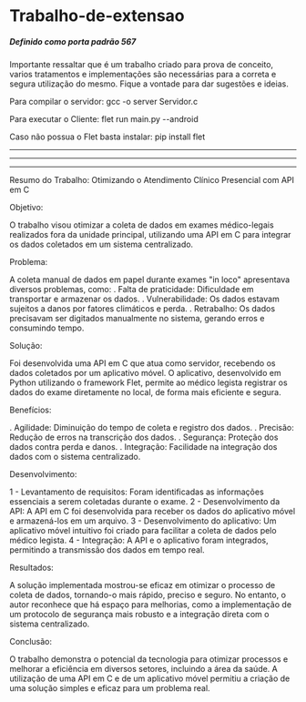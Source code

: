# Trabalho-de-extensao

##### Definido como porta padrão 567 ###### 

Importante ressaltar que é um trabalho criado para prova de conceito, varios tratamentos e implementações são necessárias para a correta e segura utilização do mesmo.
Fique a vontade para dar sugestões e ideias.

Para compilar o servidor: gcc -o server Servidor.c 

Para executar o Cliente: flet run main.py --android 

Caso não possua o Flet basta instalar: pip install flet

-------------------------------------------------------------------------------------------------------------------
-------------------------------------------------------------------------------------------------------------------
-------------------------------------------------------------------------------------------------------------------

Resumo do Trabalho: Otimizando o Atendimento Clínico Presencial com API em C

Objetivo:

O trabalho visou otimizar a coleta de dados em exames médico-legais realizados fora da unidade principal, utilizando uma API em C para integrar os dados coletados em um sistema centralizado.

Problema:

A coleta manual de dados em papel durante exames "in loco" apresentava diversos problemas, como:
. Falta de praticidade: Dificuldade em transportar e armazenar os dados.
. Vulnerabilidade: Os dados estavam sujeitos a danos por fatores climáticos e perda.
. Retrabalho: Os dados precisavam ser digitados manualmente no sistema, gerando erros e consumindo tempo.

Solução:

Foi desenvolvida uma API em C que atua como servidor, recebendo os dados coletados por um aplicativo móvel. O aplicativo, desenvolvido em Python utilizando o framework Flet, permite ao médico legista registrar os dados do exame diretamente no local, de forma mais eficiente e segura.

Benefícios:

. Agilidade: Diminuição do tempo de coleta e registro dos dados.
. Precisão: Redução de erros na transcrição dos dados.
. Segurança: Proteção dos dados contra perda e danos.
. Integração: Facilidade na integração dos dados com o sistema centralizado.

Desenvolvimento:

1 - Levantamento de requisitos: Foram identificadas as informações essenciais a serem coletadas durante o exame.
2 - Desenvolvimento da API: A API em C foi desenvolvida para receber os dados do aplicativo móvel e armazená-los em um arquivo.
3 - Desenvolvimento do aplicativo: Um aplicativo móvel intuitivo foi criado para facilitar a coleta de dados pelo médico legista.
4 - Integração: A API e o aplicativo foram integrados, permitindo a transmissão dos dados em tempo real.

Resultados:

A solução implementada mostrou-se eficaz em otimizar o processo de coleta de dados, tornando-o mais rápido, preciso e seguro. No entanto, o autor reconhece que há espaço para melhorias, como a implementação de um protocolo de segurança mais robusto e a integração direta com o sistema centralizado.

Conclusão:

O trabalho demonstra o potencial da tecnologia para otimizar processos e melhorar a eficiência em diversos setores, incluindo a área da saúde. A utilização de uma API em C e de um aplicativo móvel permitiu a criação de uma solução simples e eficaz para um problema real.
